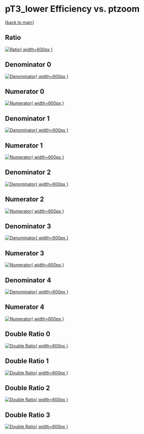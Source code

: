 # pT3_lower Efficiency vs. ptzoom

[[back to main](./)]



## Ratio

[![Ratio](../mtv/var/pT3_lower_vtr_211_-1_eff_ptzoom.png){ width=600px }](../mtv/var/pT3_lower_vtr_211_-1_eff_ptzoom.pdf)

## Denominator 0

[![Denominator](../mtv/den/pT3_lower_vtr_211_-1_eff_ptzoom_den0.png){ width=600px }](../mtv/den/pT3_lower_vtr_211_-1_eff_ptzoom_den0.pdf)

## Numerator 0

[![Numerator](../mtv/num/pT3_lower_vtr_211_-1_eff_ptzoom_num0.png){ width=600px }](../mtv/num/pT3_lower_vtr_211_-1_eff_ptzoom_num0.pdf)

## Denominator 1

[![Denominator](../mtv/den/pT3_lower_vtr_211_-1_eff_ptzoom_den1.png){ width=600px }](../mtv/den/pT3_lower_vtr_211_-1_eff_ptzoom_den1.pdf)

## Numerator 1

[![Numerator](../mtv/num/pT3_lower_vtr_211_-1_eff_ptzoom_num1.png){ width=600px }](../mtv/num/pT3_lower_vtr_211_-1_eff_ptzoom_num1.pdf)

## Denominator 2

[![Denominator](../mtv/den/pT3_lower_vtr_211_-1_eff_ptzoom_den2.png){ width=600px }](../mtv/den/pT3_lower_vtr_211_-1_eff_ptzoom_den2.pdf)

## Numerator 2

[![Numerator](../mtv/num/pT3_lower_vtr_211_-1_eff_ptzoom_num2.png){ width=600px }](../mtv/num/pT3_lower_vtr_211_-1_eff_ptzoom_num2.pdf)

## Denominator 3

[![Denominator](../mtv/den/pT3_lower_vtr_211_-1_eff_ptzoom_den3.png){ width=600px }](../mtv/den/pT3_lower_vtr_211_-1_eff_ptzoom_den3.pdf)

## Numerator 3

[![Numerator](../mtv/num/pT3_lower_vtr_211_-1_eff_ptzoom_num3.png){ width=600px }](../mtv/num/pT3_lower_vtr_211_-1_eff_ptzoom_num3.pdf)

## Denominator 4

[![Denominator](../mtv/den/pT3_lower_vtr_211_-1_eff_ptzoom_den4.png){ width=600px }](../mtv/den/pT3_lower_vtr_211_-1_eff_ptzoom_den4.pdf)

## Numerator 4

[![Numerator](../mtv/num/pT3_lower_vtr_211_-1_eff_ptzoom_num4.png){ width=600px }](../mtv/num/pT3_lower_vtr_211_-1_eff_ptzoom_num4.pdf)

## Double Ratio 0

[![Double Ratio](../mtv/ratio/pT3_lower_vtr_211_-1_eff_ptzoom_ratio0.png){ width=600px }](../mtv/ratio/pT3_lower_vtr_211_-1_eff_ptzoom_ratio0.pdf)

## Double Ratio 1

[![Double Ratio](../mtv/ratio/pT3_lower_vtr_211_-1_eff_ptzoom_ratio1.png){ width=600px }](../mtv/ratio/pT3_lower_vtr_211_-1_eff_ptzoom_ratio1.pdf)

## Double Ratio 2

[![Double Ratio](../mtv/ratio/pT3_lower_vtr_211_-1_eff_ptzoom_ratio2.png){ width=600px }](../mtv/ratio/pT3_lower_vtr_211_-1_eff_ptzoom_ratio2.pdf)

## Double Ratio 3

[![Double Ratio](../mtv/ratio/pT3_lower_vtr_211_-1_eff_ptzoom_ratio3.png){ width=600px }](../mtv/ratio/pT3_lower_vtr_211_-1_eff_ptzoom_ratio3.pdf)

